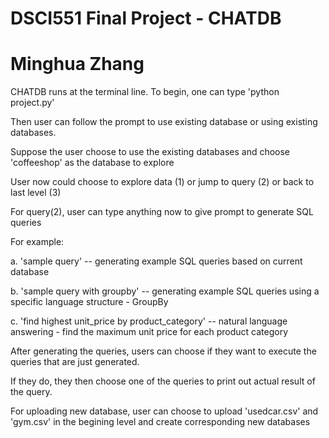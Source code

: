 # DSCI551 Final Project - CHATDB
# Minghua Zhang

CHATDB runs at the terminal line. To begin, one can type 'python project.py' 

Then user can follow the prompt to use existing database or using existing databases. 

Suppose the user choose to use the existing databases and choose 'coffeeshop' as the database to explore

User now could choose to explore data (1) or jump to query (2) or back to last level (3)

For query(2), user can type anything now to give prompt to generate SQL queries 

For example: 

 a. 'sample query'   -- generating example SQL queries based on current database
 
 b. 'sample query with groupby'  -- generating example SQL queries using a specific language structure - GroupBy
 
 c. 'find highest unit_price by product_category' -- natural language answering - find the maximum unit price for each product category

 After generating the queries, users can choose if they want to execute the queries that are just generated. 
 
 If they do, they then choose one of the queries to print out actual result of the query.

For uploading new database, user can choose to upload 'usedcar.csv' and 'gym.csv' in the begining level and create corresponding new databases
